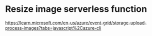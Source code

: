 # Resize image serverless function

https://learn.microsoft.com/en-us/azure/event-grid/storage-upload-process-images?tabs=javascript%2Cazure-cli
